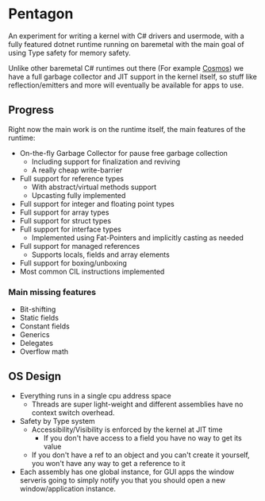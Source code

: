 # Pentagon

An experiment for writing a kernel with C# drivers and usermode, with a fully featured dotnet runtime running on 
baremetal with the main goal of using Type safety for memory safety.

Unlike other baremetal C# runtimes out there (For example [Cosmos](https://github.com/CosmosOS/Cosmos)) we have a full 
garbage collector and JIT support in the kernel itself, so stuff like reflection/emitters and more will eventually be 
available for apps to use.

## Progress

Right now the main work is on the runtime itself, the main features of the runtime:
- On-the-fly Garbage Collector for pause free garbage collection
  - Including support for finalization and reviving
  - A really cheap write-barrier
- Full support for reference types
  - With abstract/virtual methods support
  - Upcasting fully implemented
- Full support for integer and floating point types
- Full support for array types
- Full support for struct types
- Full support for interface types
  - Implemented using Fat-Pointers and implicitly casting as needed
- Full support for managed references
  - Supports locals, fields and array elements
- Full support for boxing/unboxing 
- Most common CIL instructions implemented

### Main missing features
- Bit-shifting
- Static fields
- Constant fields
- Generics
- Delegates
- Overflow math

## OS Design

- Everything runs in a single cpu address space
  - Threads are super light-weight and different assemblies have no context switch overhead. 
- Safety by Type system
  - Accessibility/Visibility is enforced by the kernel at JIT time
      - If you don't have access to a field you have no way to get its value
  - If you don't have a ref to an object and you can't create it yourself, you won't have 
    any way to get a reference to it 
- Each assembly has one global instance, for GUI apps the window serveris going to simply notify you that you should 
  open a new window/application instance.
